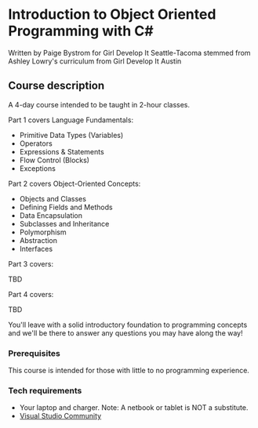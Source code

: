 # Introduction to Object Oriented Programming with C\#

Written by Paige Bystrom for Girl Develop It Seattle-Tacoma stemmed from Ashley Lowry's curriculum from Girl Develop It Austin

## Course description

A 4-day course intended to be taught in 2-hour classes.  

Part 1 covers Language Fundamentals:

* Primitive Data Types (Variables)
* Operators
* Expressions & Statements
* Flow Control (Blocks)
* Exceptions

Part 2 covers Object-Oriented Concepts:

* Objects and Classes
* Defining Fields and Methods
* Data Encapsulation
* Subclasses and Inheritance
* Polymorphism
* Abstraction
* Interfaces

Part 3 covers:

TBD

Part 4 covers:

TBD

You'll leave with a solid introductory foundation to programming concepts and we'll be there to answer any questions you may have along the way!

### Prerequisites

This course is intended for those with little to no programming experience.

### Tech requirements

* Your laptop and charger. Note: A netbook or tablet is NOT a substitute.
* [Visual Studio Community](https://visualstudio.microsoft.com/vs/community/)
